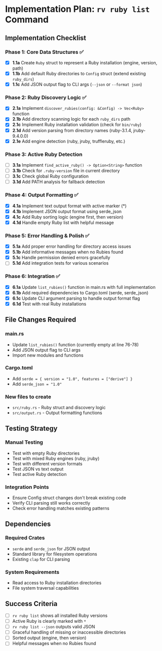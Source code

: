 # Implementation Plan: `rv ruby list` Command

## Implementation Checklist

### Phase 1: Core Data Structures ✅
- [x] **1.1a** Create `Ruby` struct to represent a Ruby installation (engine, version, path)
- [x] **1.1b** Add default Ruby directories to `Config` struct (extend existing `ruby_dirs`)
- [x] **1.1c** Add JSON output flag to CLI args (`--json` or `--format json`)

### Phase 2: Ruby Discovery Logic ✅
- [x] **2.1a** Implement `discover_rubies(config: &Config) -> Vec<Ruby>` function
- [x] **2.1b** Add directory scanning logic for each `ruby_dirs` path
- [x] **2.1c** Implement Ruby installation validation (check for `bin/ruby`)
- [x] **2.1d** Add version parsing from directory names (ruby-3.1.4, jruby-9.4.0.0)
- [x] **2.1e** Add engine detection (ruby, jruby, truffleruby, etc.)

### Phase 3: Active Ruby Detection
- [ ] **3.1a** Implement `find_active_ruby() -> Option<String>` function
- [ ] **3.1b** Check for `.ruby-version` file in current directory
- [ ] **3.1c** Check global Ruby configuration
- [ ] **3.1d** Add PATH analysis for fallback detection

### Phase 4: Output Formatting ✅
- [x] **4.1a** Implement text output format with active marker (*)
- [x] **4.1b** Implement JSON output format using serde_json
- [x] **4.1c** Add Ruby sorting logic (engine first, then version)
- [x] **4.1d** Handle empty Ruby list with helpful message

### Phase 5: Error Handling & Polish ✅
- [x] **5.1a** Add proper error handling for directory access issues
- [x] **5.1b** Add informative messages when no Rubies found
- [x] **5.1c** Handle permission denied errors gracefully
- [ ] **5.1d** Add integration tests for various scenarios

### Phase 6: Integration ✅
- [x] **6.1a** Update `list_rubies()` function in main.rs with full implementation
- [x] **6.1b** Add required dependencies to Cargo.toml (serde, serde_json)
- [x] **6.1c** Update CLI argument parsing to handle output format flag
- [x] **6.1d** Test with real Ruby installations

## File Changes Required

### main.rs
- Update `list_rubies()` function (currently empty at line 76-78)
- Add JSON output flag to CLI args
- Import new modules and functions

### Cargo.toml  
- Add `serde = { version = "1.0", features = ["derive"] }`
- Add `serde_json = "1.0"`

### New files to create
- `src/ruby.rs` - Ruby struct and discovery logic
- `src/output.rs` - Output formatting functions

## Testing Strategy

### Manual Testing
- Test with empty Ruby directories
- Test with mixed Ruby engines (ruby, jruby)
- Test with different version formats
- Test JSON vs text output
- Test active Ruby detection

### Integration Points
- Ensure Config struct changes don't break existing code
- Verify CLI parsing still works correctly
- Check error handling matches existing patterns

## Dependencies

### Required Crates
- `serde` and `serde_json` for JSON output
- Standard library for filesystem operations
- Existing `clap` for CLI parsing

### System Requirements
- Read access to Ruby installation directories
- File system traversal capabilities

## Success Criteria
- [ ] `rv ruby list` shows all installed Ruby versions
- [ ] Active Ruby is clearly marked with `*`
- [ ] `rv ruby list --json` outputs valid JSON
- [ ] Graceful handling of missing or inaccessible directories
- [ ] Sorted output (engine, then version)
- [ ] Helpful messages when no Rubies found